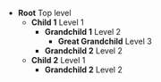 - **Root** Top level
    - **Child 1** Level 1
        - **Grandchild 1** Level 2
            - **Great Grandchild** Level 3
        - **Grandchild 2** Level 2
    - **Child 2** Level 1
        - **Grandchild 2** Level 2